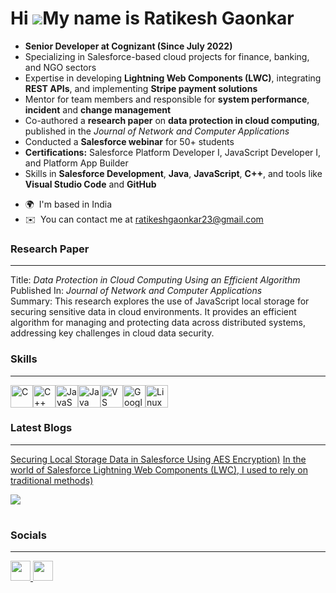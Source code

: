 Hi ![](https://user-images.githubusercontent.com/18350557/176309783-0785949b-9127-417c-8b55-ab5a4333674e.gif)My name is Ratikesh Gaonkar
========================================================================================================================================

- **Senior Developer at Cognizant (Since July 2022)**
- Specializing in Salesforce-based cloud projects for finance, banking, and NGO sectors
- Expertise in developing **Lightning Web Components (LWC)**, integrating **REST APIs**, and implementing **Stripe payment solutions**
- Mentor for team members and responsible for **system performance**, **incident** and **change management**
- Co-authored a **research paper** on **data protection in cloud computing**, published in the *Journal of Network and Computer Applications*
- Conducted a **Salesforce webinar** for 50+ students
- **Certifications:** Salesforce Platform Developer I, JavaScript Developer I, and Platform App Builder
- Skills in **Salesforce Development**, **Java**, **JavaScript**, **C++**, and tools like **Visual Studio Code** and **GitHub**

* 🌍  I'm based in India
* ✉️  You can contact me at [ratikeshgaonkar23@gmail.com](mailto:ratikeshgaonkar23@gmail.com)


### Research Paper
----------------

Title: *Data Protection in Cloud Computing Using an Efficient Algorithm*  
Published In: *Journal of Network and Computer Applications*  
Summary: This research explores the use of JavaScript local storage for securing sensitive data in cloud environments.
It provides an efficient algorithm for managing and protecting data across distributed systems, 
addressing key challenges in cloud data security.


### Skills
----------------


<p align="left">
<a href="https://docs.microsoft.com/en-us/cpp/?view=msvc-170" target="_blank" rel="noreferrer"><img src="https://raw.githubusercontent.com/danielcranney/readme-generator/main/public/icons/skills/c-colored.svg" width="36" height="36" alt="C" /></a><a href="https://docs.microsoft.com/en-us/cpp/?view=msvc-170" target="_blank" rel="noreferrer"><img src="https://raw.githubusercontent.com/danielcranney/readme-generator/main/public/icons/skills/cplusplus-colored.svg" width="36" height="36" alt="C++" /></a><a href="https://developer.mozilla.org/en-US/docs/Web/JavaScript" target="_blank" rel="noreferrer"><img src="https://raw.githubusercontent.com/danielcranney/readme-generator/main/public/icons/skills/javascript-colored.svg" width="36" height="36" alt="JavaScript" /></a><a href="https://www.oracle.com/java/" target="_blank" rel="noreferrer"><img src="https://raw.githubusercontent.com/danielcranney/readme-generator/main/public/icons/skills/java-colored.svg" width="36" height="36" alt="Java" /></a><a href="https://code.visualstudio.com/" target="_blank" rel="noreferrer"><img src="https://raw.githubusercontent.com/danielcranney/readme-generator/main/public/icons/skills/visualstudiocode.svg" width="36" height="36" alt="VS Code" /></a><a href="https://cloud.google.com/" target="_blank" rel="noreferrer"><img src="https://raw.githubusercontent.com/danielcranney/readme-generator/main/public/icons/skills/googlecloud-colored.svg" width="36" height="36" alt="Google Cloud" /></a><a href="https://www.linux.org" target="_blank" rel="noreferrer"><img src="https://raw.githubusercontent.com/danielcranney/readme-generator/main/public/icons/skills/linux-colored.svg" width="36" height="36" alt="Linux" /></a>
</p>

###  Latest Blogs
----------------

[Securing Local Storage Data in Salesforce Using AES Encryption)](https://medium.com/@ratikeshgaonkar/securing-local-storage-data-in-salesforce-using-aes-encryption-20b7ea9291a5)
[In the world of Salesforce Lightning Web Components (LWC), I used to rely on traditional methods)](https://medium.com/@ratikeshgaonkar/in-the-world-of-salesforce-lightning-web-components-lwc-i-used-to-rely-on-traditional-methods-029f548e26f7)

[<img src="https://custom-icon-badges.demolab.com/badge/-Subscribe%20For%20More-red?style=for-the-badge&logo=video&logoColor=white"/>](https://www.youtube.com/c/fknight?sub_confirmation=1)

#


### Socials
----------------

<p align="left"> <a href="https://www.linkedin.com/in/ratikeshgaonkar" target="_blank" rel="noreferrer"> <picture> <source media="(prefers-color-scheme: dark)" srcset="https://raw.githubusercontent.com/danielcranney/readme-generator/main/public/icons/socials/linkedin-dark.svg" /> <source media="(prefers-color-scheme: light)" srcset="https://raw.githubusercontent.com/danielcranney/readme-generator/main/public/icons/socials/linkedin.svg" /> <img src="https://raw.githubusercontent.com/danielcranney/readme-generator/main/public/icons/socials/linkedin.svg" width="32" height="32" /> </picture> </a> <a href="http://www.medium.com/@ratikeshgaonkar" target="_blank" rel="noreferrer"> <picture> <source media="(prefers-color-scheme: dark)" srcset="https://raw.githubusercontent.com/danielcranney/readme-generator/main/public/icons/socials/medium-dark.svg" /> <source media="(prefers-color-scheme: light)" srcset="https://raw.githubusercontent.com/danielcranney/readme-generator/main/public/icons/socials/medium.svg" /> <img src="https://raw.githubusercontent.com/danielcranney/readme-generator/main/public/icons/socials/medium.svg" width="32" height="32" /> </picture> </a></p>
